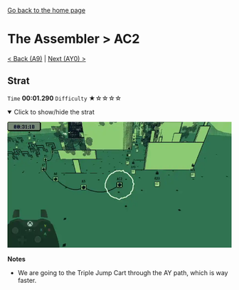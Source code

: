 [Go back to the home page](https://github.com/Doublevil/scbspeedrun)

# The Assembler > AC2

[< Back (A9)](https://github.com/Doublevil/scbspeedrun/blob/main/levels/A/A9.md) | [Next (AY0) >](https://github.com/Doublevil/scbspeedrun/blob/main/levels/A/AY0.md)

## Strat

`Time` **00:01.290** `Difficulty` ★☆☆☆☆
<details open>
  <summary>Click to show/hide the strat</summary>

  [![Strat animation](https://github.com/Doublevil/scbspeedrun/blob/main/media/levels/A/AC2_Strat.webp)](https://github.com/Doublevil/scbspeedrun/blob/main/media/levels/A/AC2_Strat.mp4?raw=true)

  **Notes**
  - We are going to the Triple Jump Cart through the AY path, which is way faster.
</details>
